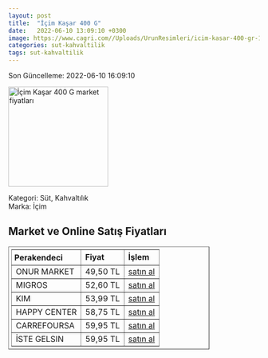 ```yaml
---
layout: post
title:  "İçim Kaşar 400 G"
date:   2022-06-10 13:09:10 +0300
image: https://www.cagri.com//Uploads/UrunResimleri/icim-kasar-400-gr-1f90.jpg
categories: sut-kahvaltilik
tags: sut-kahvaltilik
---
```


Son Güncelleme: 2022-06-10 16:09:10

<img src="https://www.cagri.com//Uploads/UrunResimleri/icim-kasar-400-gr-1f90.jpg" width="200" alt="İçim Kaşar 400 G market fiyatları" />

Kategori: Süt, Kahvaltılık
<br />
Marka: İçim

<h2>Market ve Online Satış Fiyatları</h2>

<table border="1" style="padding: 5px;width:80%;">
  <tr>
    <td style="padding: 5px;"><strong>Perakendeci</strong></td>
    <td><strong>Fiyat</strong></td>
    <td><strong>İşlem</strong></td>
  </tr>
  <tr>
              <td title="Onur Market">ONUR MARKET</td>
              <td>49,50 TL</td>
              <td><a title="Onur Market" target="_blank" href="https://www.onurmarket.com/-icim-taze--kasar-400-gr--35800">satın al</a></td>
            </tr><tr>
              <td title="Migros">MIGROS</td>
              <td>52,60 TL</td>
              <td><a title="Migros" target="_blank" href="https://www.migros.com.tr/icim-kasar-400-g-p-9a2959">satın al</a></td>
            </tr><tr>
              <td title="Kim">KIM</td>
              <td>53,99 TL</td>
              <td><a title="Kim" target="_blank" href="https://www.kimgeldi.com/icim-taze-kasar-peyniri-400-gr">satın al</a></td>
            </tr><tr>
              <td title="Happy Center">HAPPY CENTER</td>
              <td>58,75 TL</td>
              <td><a title="Happy Center" target="_blank" href="https://www.happycenter.com.tr/Product/?product_id=15623">satın al</a></td>
            </tr><tr>
              <td title="CarrefourSA">CARREFOURSA</td>
              <td>59,95 TL</td>
              <td><a title="CarrefourSA" target="_blank" href="https://www.carrefoursa.com/icim-kasar-peyniri-400-g-p-30220414">satın al</a></td>
            </tr><tr>
              <td title="İste Gelsin">İSTE GELSIN</td>
              <td>59,95 TL</td>
              <td><a title="İste Gelsin" target="_blank" href="https://www.istegelsin.com/urun/icim-tost-peyniri-400-gr_LCT63-AD">satın al</a></td>
            </tr>
</table>
